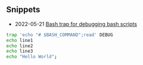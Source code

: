 ## Snippets

- 2022-05-21 [Bash trap for debugging bash scripts](https://www.onlinegdb.com/1h1BpiINv)
```bash
trap 'echo "# $BASH_COMMAND";read' DEBUG
echo line1
echo line2
echo line3
echo "Hello World";
```